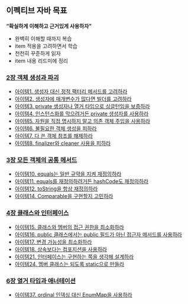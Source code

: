 ## 이펙티브 자바 목표

**“확실하게 이해하고 근거있게 사용하자”**

- 완벽히 이해할 때까지 복습
- item 적용을 고려하면서 학습
- 천천히 꾸준하게 읽자
- item 내용 리드미에 정리

### [2장 객체 생성과 파괴](./src/main/java/chapter02)

- [아이템1. 생성자 대신 정적 팩터리 메서드를 고려하라](./src/main/java/chapter02/item01)
- [아이템2. 생성자에 매개변수가 많다면 빌더를 고려하라](./src/main/java/chapter02/item02)
- [아이템3. private 생성자나 열거 타입으로 싱글턴임을 보증하라](./src/main/java/chapter02/item3)
- [아이템4. 인스턴스화를 막으려거든 private 생성자를 사용하라](./src/main/java/chapter02/item4)
- [아이템5. 자원을 직접 명시하지 말고 의존 객체 주입을 사용하라](./src/main/java/chapter02/item5)
- [아이템6. 불필요한 객체 생성을 피하라](./src/main/java/chapter02/item6)
- [아이템7. 다 쓴 객체 참조를 해제하라](./src/main/java/chapter02/item7)
- [아이템8. finalizer와 cleaner 사용을 피하라](./src/main/java/chapter02/item8)

### [3장 모든 객체의 공통 메서드](./src/main/java/chapter03) 
- [아이템10. equals는 일반 규약을 지켜 재정의하라](./src/main/java/chapter03/item10)
- [아이템11. equals를 재정의하려거든 hashCode도 재정의하라](./src/main/java/chapter03/item11)
- [아이템12. toString을 항상 재정의하라](./src/main/java/chapter03/item12)
- [아이템14. Comparable을 구현할지 고민하라](./src/main/java/chapter03/item14)

### [4장 클래스와 인터페이스](./src/main/java/chapter04)
- [아이템15. 클래스와 멤버의 접근 권한을 최소화하라](./src/main/java/chapter04/item15)
- [아이템16. public 클래스에서는 public 필드가 아닌 접근자 메서드를 사용하라](./src/main/java/chapter04/item16)
- [아이템17. 변경 가능성을 최소화하라](./src/main/java/chapter04/item17)
- [아이템18. 상속보다는 컴포지션을 사용하라](./src/main/java/chapter04/item18)
- [아이템21. 인터페이스는 구현하는 쪽을 생각해 설계하라](./src/main/java/chapter04/item21)
- [아이템24. 멤버 클래스는 되도록 static으로 만들라](./src/main/java/chapter04/item24)

### [6장 열거 타입과 애너테이션](./src/main/java/chapter06)
- [아이템37. ordinal 인덱싱 대신 EnumMap을 사용하라](./src/main/java/chapter06/item37)